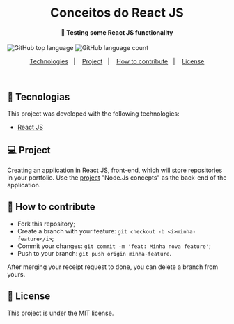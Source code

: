 <h1 align="center">
Conceitos do React JS
</h1>

<h4 align="center">
  🚀 Testing some React JS functionality
</h4>

![GitHub top language](https://img.shields.io/github/languages/top/vop1234/conceitos-do-reactjs)  ![GitHub language count](https://img.shields.io/github/languages/count/vop1234/conceitos-do-reactjs)

<p align="center">
  <a href="#rocket-technologies">Technologies</a>&nbsp;&nbsp;&nbsp;|&nbsp;&nbsp;&nbsp;
  <a href="#-project">Project</a>&nbsp;&nbsp;&nbsp;|&nbsp;&nbsp;&nbsp;
  <a href="#-how-to-contribute">How to contribute</a>&nbsp;&nbsp;&nbsp;|&nbsp;&nbsp;&nbsp;
  <a href="#memo-licença">License</a>
</p>

<br>

## :rocket: Tecnologias

This project was developed with the following technologies:

- [React JS](https://reactjs.org/)

## 💻 Project
Creating an application in React JS, front-end, which will store repositories in your portfolio. Use the [project](https://github.com/VOP1234/conceitos-do-nodejs) "Node.Js concepts" as the back-end of the application.

## 🤔 How to contribute
- Fork this repository;
- Create a branch with your feature: `git checkout -b <i>minha-feature</i>`;
- Commit your changes: `git commit -m 'feat: Minha nova feature'`;
- Push to your branch: `git push origin minha-feature`.

After merging your receipt request to done, you can delete a branch from yours.

## :memo: License

This project is under the MIT license.



